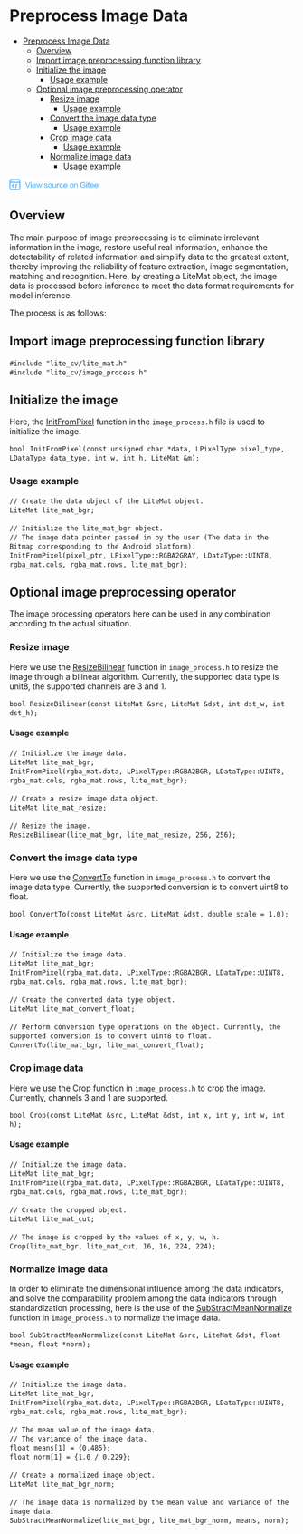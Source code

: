 # Preprocess Image Data

<!-- TOC -->

- [Preprocess Image Data](#preprocess-image-data)
    - [Overview](#Overview)
    - [Import image preprocessing function library](#import-image-preprocessing-function-library)
    - [Initialize the image](#initialize-the-image)
        - [Usage example](#usage-example)
    - [Optional image preprocessing operator](#optional-image-preprocessing-operator) 
        - [Resize image](#resize-image)
            - [Usage example](#usage-example-1) 
        - [Convert the image data type](#convert-the-image-data-type)
            - [Usage example](#usage-example-2) 
        - [Crop image data](#crop-image-data)
            - [Usage example](#usage-example-3) 
        - [Normalize image data](#normalize-image-data)
            - [Usage example](#usage-example-4)        

<!-- /TOC -->

<a href="https://gitee.com/mindspore/docs/blob/r1.0/tutorials/lite/source_en/use/image_processing.md" target="_blank"><img src="../_static/logo_source.png"></a>

## Overview

The main purpose of image preprocessing is to eliminate irrelevant information in the image, restore useful real information, enhance the detectability of related information and simplify data to the greatest extent, thereby improving the reliability of feature extraction, image segmentation, matching and recognition. Here, by creating a LiteMat object, the image data is processed before inference to meet the data format requirements for model inference.

The process is as follows:

## Import image preprocessing function library

```
#include "lite_cv/lite_mat.h"
#include "lite_cv/image_process.h"
```

## Initialize the image

Here, the [InitFromPixel](https://www.mindspore.cn/doc/api_cpp/en/r1.0/dataset.html#initfrompixel) function in the `image_process.h` file is used to initialize the image.

```
bool InitFromPixel(const unsigned char *data, LPixelType pixel_type, LDataType data_type, int w, int h, LiteMat &m);
```

### Usage example

```
// Create the data object of the LiteMat object.
LiteMat lite_mat_bgr;

// Initialize the lite_mat_bgr object.
// The image data pointer passed in by the user (The data in the Bitmap corresponding to the Android platform).
InitFromPixel(pixel_ptr, LPixelType::RGBA2GRAY, LDataType::UINT8, rgba_mat.cols, rgba_mat.rows, lite_mat_bgr);
```

## Optional image preprocessing operator

The image processing operators here can be used in any combination according to the actual situation.

### Resize image

Here we use the [ResizeBilinear](https://www.mindspore.cn/doc/api_cpp/en/r1.0/dataset.html#resizebilinear) function in `image_process.h` to resize the image through a bilinear algorithm. Currently, the supported data type is unit8, the supported channels are 3 and 1.

```
bool ResizeBilinear(const LiteMat &src, LiteMat &dst, int dst_w, int dst_h);
```

#### Usage example

```
// Initialize the image data.
LiteMat lite_mat_bgr;
InitFromPixel(rgba_mat.data, LPixelType::RGBA2BGR, LDataType::UINT8, rgba_mat.cols, rgba_mat.rows, lite_mat_bgr);

// Create a resize image data object.
LiteMat lite_mat_resize;

// Resize the image.
ResizeBilinear(lite_mat_bgr, lite_mat_resize, 256, 256);
```

### Convert the image data type

Here we use the [ConvertTo](https://www.mindspore.cn/doc/api_cpp/en/r1.0/dataset.html#convertto) function in `image_process.h` to convert the image data type. Currently, the supported conversion is to convert uint8 to float.

```
bool ConvertTo(const LiteMat &src, LiteMat &dst, double scale = 1.0);
```

#### Usage example

```
// Initialize the image data.
LiteMat lite_mat_bgr;
InitFromPixel(rgba_mat.data, LPixelType::RGBA2BGR, LDataType::UINT8, rgba_mat.cols, rgba_mat.rows, lite_mat_bgr);

// Create the converted data type object.
LiteMat lite_mat_convert_float;

// Perform conversion type operations on the object. Currently, the supported conversion is to convert uint8 to float.
ConvertTo(lite_mat_bgr, lite_mat_convert_float);
```

### Crop image data

Here we use the [Crop](https://www.mindspore.cn/doc/api_cpp/en/r1.0/dataset.html#crop) function in `image_process.h` to crop the image. Currently, channels 3 and 1 are supported.

```
bool Crop(const LiteMat &src, LiteMat &dst, int x, int y, int w, int h);
```

#### Usage example

```
// Initialize the image data.
LiteMat lite_mat_bgr;
InitFromPixel(rgba_mat.data, LPixelType::RGBA2BGR, LDataType::UINT8, rgba_mat.cols, rgba_mat.rows, lite_mat_bgr);

// Create the cropped object.
LiteMat lite_mat_cut;

// The image is cropped by the values of x, y, w, h.
Crop(lite_mat_bgr, lite_mat_cut, 16, 16, 224, 224);
```

### Normalize image data

In order to eliminate the dimensional influence among the data indicators, and solve the comparability problem among the data indicators through standardization processing, here is the use of the [SubStractMeanNormalize](https://www.mindspore.cn/doc/api_cpp/en/r1.0/dataset.html#substractmeannormalize) function in `image_process.h` to normalize the image data.

```
bool SubStractMeanNormalize(const LiteMat &src, LiteMat &dst, float *mean, float *norm);
```

#### Usage example

```
// Initialize the image data.
LiteMat lite_mat_bgr;
InitFromPixel(rgba_mat.data, LPixelType::RGBA2BGR, LDataType::UINT8, rgba_mat.cols, rgba_mat.rows, lite_mat_bgr);

// The mean value of the image data.
// The variance of the image data.
float means[1] = {0.485};
float norm[1] = {1.0 / 0.229};

// Create a normalized image object.
LiteMat lite_mat_bgr_norm;

// The image data is normalized by the mean value and variance of the image data.
SubStractMeanNormalize(lite_mat_bgr, lite_mat_bgr_norm, means, norm);
```
